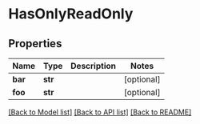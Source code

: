 # HasOnlyReadOnly

## Properties
Name | Type | Description | Notes
------------ | ------------- | ------------- | -------------
**bar** | **str** |  | [optional] 
**foo** | **str** |  | [optional] 

[[Back to Model list]](../README.md#documentation-for-models) [[Back to API list]](../README.md#documentation-for-api-endpoints) [[Back to README]](../README.md)


